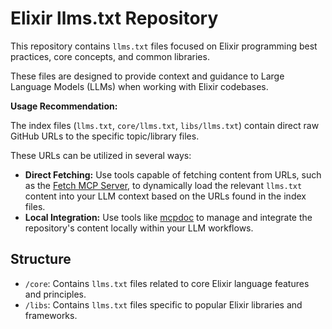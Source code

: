 # Elixir llms.txt Repository

This repository contains `llms.txt` files focused on Elixir programming best practices, core concepts, and common libraries.

These files are designed to provide context and guidance to Large Language Models (LLMs) when working with Elixir codebases.

**Usage Recommendation:**

The index files (`llms.txt`, `core/llms.txt`, `libs/llms.txt`) contain direct raw GitHub URLs to the specific topic/library files.

These URLs can be utilized in several ways:
*   **Direct Fetching:** Use tools capable of fetching content from URLs, such as the [Fetch MCP Server](https://github.com/modelcontextprotocol/servers/tree/main/src/fetch), to dynamically load the relevant `llms.txt` content into your LLM context based on the URLs found in the index files.
*   **Local Integration:** Use tools like [mcpdoc](https://github.com/langchain-ai/mcpdoc) to manage and integrate the repository's content locally within your LLM workflows.

## Structure

*   `/core`: Contains `llms.txt` files related to core Elixir language features and principles.
*   `/libs`: Contains `llms.txt` files specific to popular Elixir libraries and frameworks.